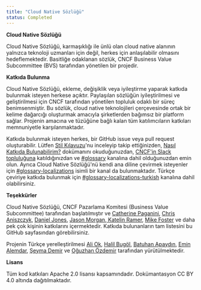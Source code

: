 ```yaml
---
title: "Cloud Native Sözlüğü"
status: Completed
---
```


**Cloud Native Sözlüğü**

Cloud Native Sözlüğü, karmaşıklığı ile ünlü olan cloud native alanının yalnızca teknoloji uzmanları için değil, herkes için anlaşılabilir olmasını hedeflemektedir. Basitliğe odaklanan sözlük, CNCF Business Value Subcommittee (BVS) tarafından yönetilen bir projedir.

**Katkıda Bulunma**

Cloud Native Sözlüğü, ekleme, değişiklik veya iyileştirme yaparak katkıda bulunmak isteyen herkese açıktır. Paylaşılan sözlüğün iyileştirilmesi ve geliştirilmesi için CNCF tarafından yönetilen topluluk odaklı bir süreç benimsenmiştir. Bu sözlük, cloud native teknolojileri çerçevesinde ortak bir kelime dağarcığı oluşturmak amacıyla şirketlerden bağımsız bir platform sağlar. Projenin amacına ve tüzüğüne bağlı kalan tüm katılımcıların katkıları memnuniyetle karşılanmaktadır.

Katkıda bulunmak isteyen herkes, bir GitHub issue veya pull request oluşturabilir. Lütfen [Stil Kılavuzu](https://github.com/cncf/glossary/blob/main/style-guide)'nu inceleyip takip ettiğinizden, [Nasıl Katkıda Bulunabilirim?](https://github.com/cncf/glossary/blob/main/contribute) dokümanını okuduğunuzdan, [CNCF'in Slack topluluğuna](https://communityinviter.com/apps/cloud-native/cncf) katıldığınızdan ve [#glossary](https://cloud-native.slack.com/archives/C02TX20MQBB) kanalına dahil olduğunuzdan emin olun. Ayrıca Cloud Native Sözlüğü'nü kendi ana diline çevirmek isteyenler için [#glossary-localizations](https://cloud-native.slack.com/archives/C02N2RGFXDF) isimli bir kanal da bulunmaktadır. Türkçe çeviriye katkıda bulunmak için [#glossary-localizations-turkish](https://cloud-native.slack.com/archives/C05ATBGLHJ7) kanalına dahil olabilirsiniz.

**Teşekkürler**

Cloud Native Sözlüğü, CNCF Pazarlama Komitesi (Business Value Subcommittee) tarafından başlatılmıştır ve [Catherine Paganini](https://www.linkedin.com/in/catherinepaganini/en/), [Chris Aniszczyk](https://www.linkedin.com/in/caniszczyk/), [Daniel Jones](https://www.linkedin.com/in/danieljoneseb/), [Jason Morgan](https://www.linkedin.com/in/jasonmorgan2/),[ Katelin Ramer](https://www.linkedin.com/in/katelinramer/), [Mike Foster](https://www.linkedin.com/in/mfosterche/) ve daha pek çok kişinin katkılarını içermektedir. Katkıda bulunanların tam listesini bu GitHub sayfasından görebilirsiniz.

Projenin Türkçe yerelleştirilmesi [Ali Ok](https://www.linkedin.com/in/aliok/), [Halil Bugöl](https://www.linkedin.com/in/halilbugol/), [Batuhan Apaydın](https://www.linkedin.com/in/bthnapydin/), [Emin Alemdar](https://www.linkedin.com/in/emin-alemdar/), [Şeyma Demir](https://www.linkedin.com/in/seymademir/) ve [Oğuzhan Özdemir](https://www.linkedin.com/in/aoguzhanozdemir) tarafından yürütülmektedir.

**Lisans**

Tüm kod katkıları Apache 2.0 lisansı kapsamındadır. Dokümantasyon CC BY 4.0 altında dağıtılmaktadır.
